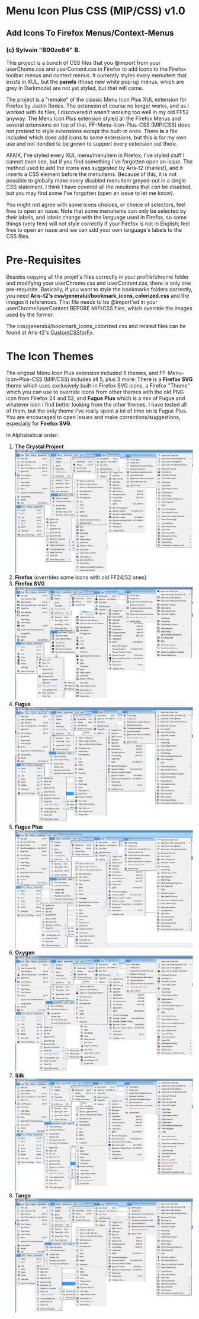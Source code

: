 # Menu Icon Plus CSS (MIP/CSS) v1.0
## Add Icons To Firefox Menus/Context-Menus
### (c) Sylvain "B00ze64" B.

This project is a bunch of CSS files that you @import from your userChome.css and userContent.css in Firefox to add icons to the Firefox toolbar menus and context menus. It currently styles every menuitem that exists in XUL, but the **panels** (those new white pop-up menus, which are grey in Darkmode) are not yet styled, but that will come.

The project is a "remake" of the classic Menu Icon Plus XUL extension for Firefox by Justin Rodes. The extension of course no longer works, and as I worked with its files, I discovered it wasn't working too well in my old FF52 anyway. The Menu Icon Plus extension styled all the Firefox Menus and several extensions on top of that. FF-Menu-Icon-Plus-CSS (MIP/CSS) does not pretend to style extensions except the built-in ones. There **is** a file included which does add icons to some extensions, but this is for my own use and not itended to be grown to support every extension out there.

AFAIK, I've styled every XUL menu/menuitem in Firefox; I've styled stuff I cannot even see, but if you find something I've forgotten open an issue. The method used to add the icons was suggested by Aris-t2 (thanks!), and it inserts a CSS element before the menuitems. Because of this, it is not possible to globally make every disabled menuitem greyed-out in a single CSS statement. I think I have covered all the meuitems that *can* be disabled, but you may find some I've forgotten (open an issue to let me know).

You might not agree with some icons choices, or choice of selectors, feel free to open an issue. Note that some menuitems can only be selected by their labels, and labels change with the language used in Firefox, so some things (very few) will not style correctly if your Firefox is not in English; feel free to open an issue and we can add your own language's labels to the CSS files.

# Pre-Requisites

Besides copying all the projet's files correctly in your profile/chrome folder and modifying your userChrome.css and userContent.css, there is only one pre-requisite. Basically, if you want to style the bookmarks folders correctly, you need **Aris-t2's css/generalui/bookmark_icons_colorized.css** and the images it references. That file needs to be @import'ed in your userChrome/userContent BEFORE MIP/CSS files, which override the images used by the former.

The css/generalui/bookmark_icons_colorized.css and related files can be found at Aris-t2's [CustomCSSforFx](https://github.com/Aris-t2/CustomCSSforFx).

# The Icon Themes

The original Menu Icon Plus extension included 5 themes, and FF-Menu-Icon-Plus-CSS (MIP/CSS) includes all 5, plus 3 more: There is a **Firefox SVG** theme which uses exclusively built-in Firefox SVG icons, a Firefox "Theme" which you can use to override icons from other themes with the old PNG icon from Firefox 24 and 52, and **Fugue Plus** which is a mix of Fugue and whatever icon I find better looking from the other themes. I have tested all of them, but the only theme I've really spent a lot of time on is Fugue Plus. You are encouraged to open issues and make corrections/suggestions, especially for **Firefox SVG**.

In Alphabetical order: 

1. **The Crystal Project** ![preview](preview_Crystal.jpg)
2. **Firefox** (overrides some icons with old FF24/52 ones)
3. **Firefox SVG** ![preview](preview_FirefoxSVG.jpg)
4. **Fugue** ![preview](preview_Fugue.jpg)
5. **Fugue Plus** ![preview](preview_FuguePlus.jpg)
6. **Oxygen** ![preview](preview_Oxygen.jpg)
7. **Silk** ![preview](preview_Silk.jpg)
8. **Tango** ![preview](preview_Tango.jpg)
